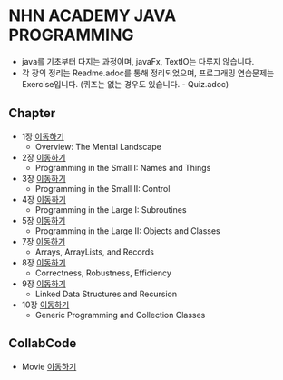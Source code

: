 # NHN ACADEMY JAVA PROGRAMMING
* java를 기초부터 다지는 과정이며, javaFx, TextIO는 다루지 않습니다.
* 각 장의 정리는 Readme.adoc를 통해 정리되었으며, 프로그래밍 연습문제는 Exercise입니다. (퀴즈는 없는 경우도 있습니다. - Quiz.adoc)
## Chapter
* 1장 [이동하기](https://github.com/P-C-Space/JavaProgramming/tree/main/Ch1)
  * Overview: The Mental Landscape
* 2장 [이동하기](https://github.com/P-C-Space/JavaProgramming/tree/main/Ch2)
  * Programming in the Small I: Names and Things
* 3장 [이동하기](https://github.com/P-C-Space/JavaProgramming/tree/main/Ch3)
  * Programming in the Small II: Control
* 4장 [이동하기](https://github.com/P-C-Space/JavaProgramming/tree/main/Ch4)
  * Programming in the Large I: Subroutines
* 5장 [이동하기](https://github.com/P-C-Space/JavaProgramming/tree/main/Ch5)
  * Programming in the Large II: Objects and Classes
* 7장 [이동하기](https://github.com/P-C-Space/JavaProgramming/tree/main/Ch7)
  * Arrays, ArrayLists, and Records
* 8장 [이동하기](https://github.com/P-C-Space/JavaProgramming/tree/main/Ch8)
  * Correctness, Robustness, Efficiency
* 9장 [이동하기](https://github.com/P-C-Space/JavaProgramming/tree/main/Ch9)
  * Linked Data Structures and Recursion
* 10장 [이동하기](https://github.com/P-C-Space/JavaProgramming/tree/main/Ch10)
  * Generic Programming and Collection Classes

## CollabCode
* Movie [이동하기](https://github.com/P-C-Space/JavaProgramming/tree/main/CollabCode/Movie)
